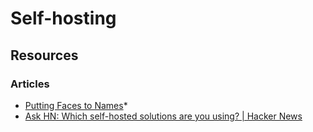 # Self-hosting

## Resources

### Articles

* [Putting Faces to Names](https://blog.iamthefij.com/2018/04/06/putting-faces-to-names/)*
* [Ask HN: Which self-hosted solutions are you using? | Hacker News](https://news.ycombinator.com/item?id=17615376)

